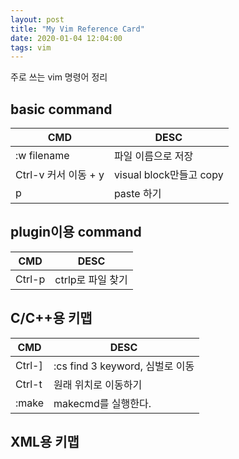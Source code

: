 ```yaml
---
layout: post
title: "My Vim Reference Card"
date: 2020-01-04 12:04:00
tags: vim
---
```


주로 쓰는 vim 명령어 정리

## basic command

| CMD	                         | DESC                      |
|--------------------------------|---------------------------|
| :w filename                    | 파일 이름으로 저장        |
| Ctrl-v 커서 이동 + y           | visual block만들고 copy   |
| p                              | paste 하기                |

## plugin이용 command

| CMD	                         | DESC                      |
|--------------------------------|---------------------------|
| Ctrl-p                         | ctrlp로 파일 찾기         |



## C/C++용 키맵

| CMD	                           | DESC                        |
|--------------------------------|-----------------------------|
| Ctrl-]                         | :cs find 3 keyword,  심벌로 이동         |
| Ctrl-t                         | 원래 위치로 이동하기                     |
| :make                          | makecmd를 실행한다.                      |


## XML용 키맵

